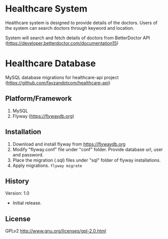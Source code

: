# Healthcare System

Healthcare system is designed to provide details of the doctors. Users of the system can search doctors through keyword and location.

System will search and fetch details of doctors from BetterDoctor API (https://developer.betterdoctor.com/documentation15)

# Healthcare Database

MySQL database migrations for healthcare-api project (https://github.com/fayzandotcom/healthcare-api)

## Platform/Framework

1. MySQL
2. Flyway (https://flywaydb.org)

## Installation

1. Download and install flyway from https://flywaydb.org
2. Modify "flyway.conf" file under "conf" folder. Provide database url, user and password.
3. Place the migration (.sql) files under "sql" folder of flyway installations.
4. Apply migrations. `flyway migrate`

## History

Version: 1.0
* Initial release.

## License

GPLv2
http://www.gnu.org/licenses/gpl-2.0.html
